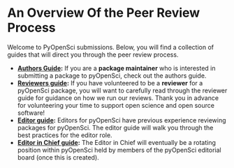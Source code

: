# An Overview Of the Peer Review Process

Welcome to PyOpenSci submissions. Below, you will find a collection of guides
that will direct you through the peer review process.

* **[Authors Guide](author-guide):** If you are a **package maintainer** who is
interested in submitting a package to
pyOpenSci, check out the authors guide.
* **[Reviewers guide](reviewer-guide):** If you have volunteered to be a
**reviewer** for a pyOpenSci package, you will want to carefully read
through the reviewer guide for guidance on how we run our reviews. Thank you in
advance for volunteering your time to support open science and open source software!
* **[Editor guide](editors-guide):** Editors for pyOpenSci have previous
experience reviewing packages for pyOpenSci. The editor guide
will walk you through the best practices for the editor role.
* **[Editor in Chief guide](editor-in-chief-guide):** The Editor in Chief will
eventually be a rotating position within pyOpenSci held by members of the
pyOpenSci editorial board (once this is created).
